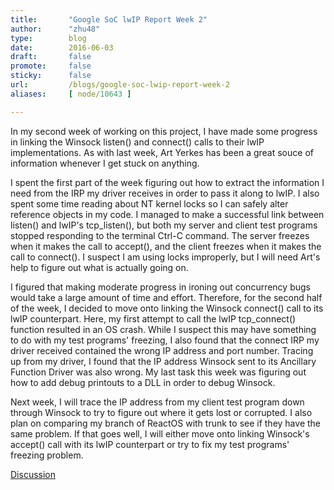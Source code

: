 ```yaml
---
title:       "Google SoC lwIP Report Week 2"
author:      "zhu48"
type:        blog
date:        2016-06-03
draft:       false
promote:     false
sticky:      false
url:         /blogs/google-soc-lwip-report-week-2
aliases:     [ node/10643 ]

---
```


<p>In my second week of working on this project, I have made some progress in linking the Winsock listen() and connect() calls to their lwIP implementations. As with last week, Art Yerkes has been a great souce of information whenever I get stuck on anything.&nbsp;</p>
<p>I spent the first part of the week figuring out how to extract the information I need from the IRP my driver receives in order to pass it along to lwIP. I also spent some time reading about NT kernel locks so I can safely alter reference objects in my code. I managed to make a successful link between listen() and lwIP's tcp_listen(), but both my server and client test programs stopped responding to the terminal Ctrl-C command. The server freezes when it makes the call to accept(), and the client freezes when it makes the call to connect(). I suspect I am using locks improperly, but I will need Art's help to figure out what is actually going on.&nbsp;</p>
<p>I figured that making moderate progress in ironing out concurrency bugs would take a large amount of time and effort. Therefore, for the second half of the week, I decided to move onto linking the Winsock connect() call to its lwIP counterpart. Here, my first attempt to call the lwIP tcp_connect() function resulted in an OS crash. While I suspect this may have something to do with my test programs' freezing, I also found that the connect IRP my driver received contained the wrong IP address and port number. Tracing up from my driver, I found that the IP address Winsock sent to its Ancillary Function Driver was also wrong. My last task this week was figuring out how to add debug printouts to a DLL in order to debug Winsock.&nbsp;</p>
<p>Next week, I will trace the IP address from my client test program down through Winsock to try to figure out where it gets lost or corrupted. I also plan on comparing my branch of ReactOS with trunk to see if they have the same problem. If that goes well, I will either move onto linking Winsock's accept() call with its lwIP counterpart or try to fix my test programs' freezing problem.&nbsp;</p>
<p><a href="https://www.reactos.org/forum/viewtopic.php?f=2&amp;t=15480">Discussion</a></p>

